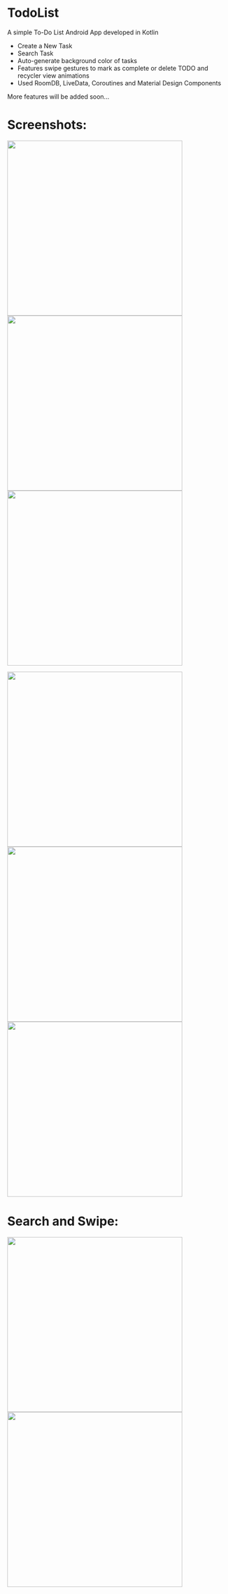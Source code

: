 # TodoList

A simple To-Do List Android App developed in Kotlin
* Create a New Task
* Search Task
* Auto-generate background color of tasks
* Features swipe gestures to mark as complete or delete TODO and recycler view animations
* Used RoomDB, LiveData, Coroutines and Material Design Components


More features will be added soon...

# Screenshots:

 <img src="https://user-images.githubusercontent.com/54947362/102042197-447a1500-3df7-11eb-88dc-4524212c2299.jpeg" height="400">    <img src="https://user-images.githubusercontent.com/54947362/102042646-5f00be00-3df8-11eb-9df3-e43dac5fb1bb.jpeg" height="400">    <img src="https://user-images.githubusercontent.com/54947362/102042648-6031eb00-3df8-11eb-9254-a74130eebfee.jpeg" height="400">
 
  <img src="https://user-images.githubusercontent.com/54947362/102042647-5f995480-3df8-11eb-9806-d0f2836e7c24.jpeg" height="400">    <img src="https://user-images.githubusercontent.com/54947362/102042649-60ca8180-3df8-11eb-921e-44013a58f0fb.jpeg" height="400">    <img src="https://user-images.githubusercontent.com/54947362/102042887-fb2ac500-3df8-11eb-88ed-a1f57fe94812.jpeg" height="400">
  
 # Search and Swipe:
 
 <img src="https://user-images.githubusercontent.com/54947362/102042799-c7e83600-3df8-11eb-93fe-57b96b34e7c7.gif" height="400">    <img src="https://user-images.githubusercontent.com/54947362/102043293-10ecba00-3dfa-11eb-9186-b6a135c6446b.gif" height="400">
